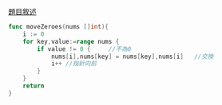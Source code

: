 [題目敘述](https://leetcode.cn/problems/move-zeroes/)

```go
func moveZeroes(nums []int){
    i := 0
    for key,value:=range nums {
        if value != 0 {     //不為0
            nums[i],nums[key] = nums[key],nums[i]   //交換
            i++ //指針向前
        }
    }
    return 
}
